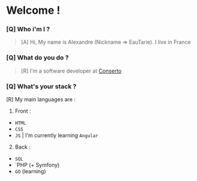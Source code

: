 # Welcome !
### [Q] Who i'm I ?
> [A] Hi, My name is Alexandre (Nickname => EauTarie). I live in France

### [Q] What do you do ?
> [R] I'm a software developer at [Conserto](https://conserto.pro/)

### [Q] What's your stack ?
[R] My main languages are :
1. Front :
- `HTML`
- `CSS`
- `JS`
| I'm currently learning `Angular`
2. Back :
- `SQL`
- `PHP (+ Symfony)
- `GO` (learning)


<!---
EauTarie/EauTarie is a ✨ special ✨ repository because its `README.md` (this file) appears on your GitHub profile.
You can click the Preview link to take a look at your changes.
--->

